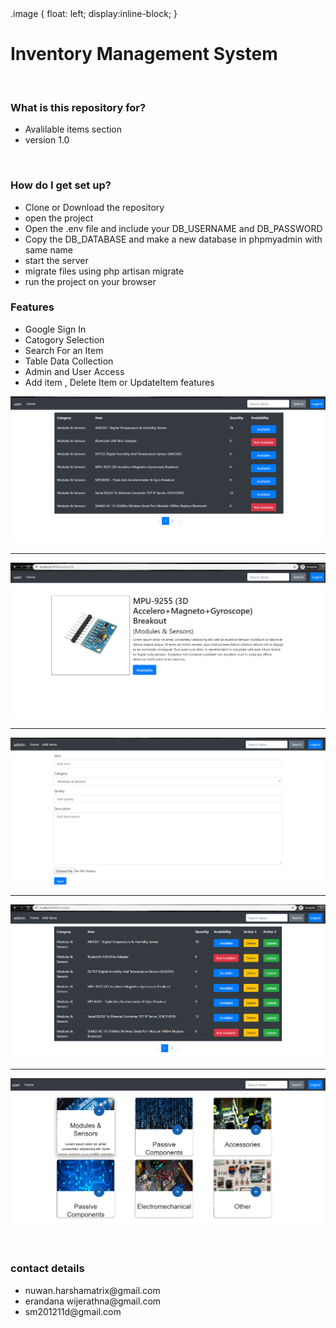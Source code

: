 <html>
    <head>
        .image {
            float: left;
            display:inline-block;
        }
    </head>
    <body>
        <h1>Inventory Management System</h1>
        <br>
        <h3>What is this repository for?</h3>
        <ul>
            <li>Avalilable items section</li>
            <li>version 1.0</li>
        </ul><br>
        <h3>How do I get set up?</h3>
        <ul>
            <li>Clone or Download the repository</li>
            <li>open the project</li>
            <li>Open the .env file and include your DB_USERNAME and DB_PASSWORD</li>
            <li>Copy the DB_DATABASE and make a new database in phpmyadmin with same name</li>
            <li>start the server</li>
            <li>migrate files using php artisan migrate</li>
            <li>run the project on your browser</li>
        </ul>
        <h3>Features</h3>
        <ul>
            <li>Google Sign In</li>
            <li>Catogory Selection</li>
            <li>Search For an Item</li>
            <li>Table Data Collection</li>
            <li>Admin and User Access</li>
            <li>Add item , Delete Item or UpdateItem features</li>
        </ul>
        <div class="imagesSection" style="inline-block">
            <div class="image">
                <img src = "screenshots/Screenshot (75).png">
            </div><hr>
            <div class="image">
                <img src = "screenshots/Screenshot (76).png">
            </div><hr>
            <div class="image">
                <img src = "screenshots/Screenshot (77).png">
            </div><hr>
            <div class="image">
                <img src = "screenshots/Screenshot (78).png">
            </div><hr>
            <div class="image">
                <img src = "screenshots/Screenshot (79).png">
            </div>
        </div>
        <br><br>
        <h3>contact details</h3>
        <ul>
            <li>nuwan.harshamatrix@gmail.com</li>
            <li>erandana wijerathna@gmail.com</li>
            <li>sm201211d@gmail.com</li>
        </ul>
    </body>
</html>
